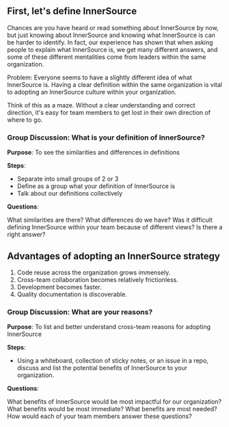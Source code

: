 ## First, let's define InnerSource

Chances are you have heard or read something about InnerSource by now, but just knowing about InnerSource and knowing what InnerSource is can be harder to identify. In fact, our experience has shown that when asking people to explain what InnerSource is, we get many different answers, and some of these different mentalities come from leaders within the same organization.

Problem: Everyone seems to have a slightly different idea of what InnerSource is. Having a clear definition within the same organization is vital to adopting an InnerSource culture within your organization.

Think of this as a maze. Without a clear understanding and correct direction, it's easy for team members to get lost in their own direction of where to go.

### Group Discussion: What is your definition of InnerSource?

**Purpose**: To see the similarities and differences in definitions

**Steps**:

- Separate into small groups of 2 or 3
- Define as a group what your definition of InnerSource is
- Talk about our definitions collectively

**Questions**:

What similarities are there?
What differences do we have?
Was it difficult defining InnerSource within your team because of different views?
Is there a right answer?

## Advantages of adopting an InnerSource strategy

1. Code reuse across the organization grows immensely.
1. Cross-team collaboration becomes relatively frictionless.
1. Development becomes faster.
1. Quality documentation is discoverable.

### Group Discussion: What are your reasons?

**Purpose**: To list and better understand cross-team reasons for adopting InnerSource

**Steps**:

- Using a whiteboard, collection of sticky notes, or an issue in a repo, discuss and list the potential benefits of InnerSource to your organization.

**Questions**:

What benefits of InnerSource would be most impactful for our organization?
What benefits would be most immediate?
What benefits are most needed?
How would each of your team members answer these questions?
